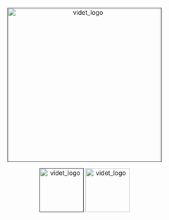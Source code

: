 <p align="center"><a href="" target="_blank" rel="noopener noreferrer"><img width="350" src="https://cdn.discordapp.com/attachments/710857234657050676/850379668954677278/PicsArt_06-04-11.25.08.png" alt="videt_logo"></a></p>
<p align="center">
   <a href="" target="_blank" rel="noopener noreferrer"><img width="100" src="https://img.shields.io/apm/l/vim-mode?" alt="videt_logo"></a>
   <a href="https://discord.gg/YS2my4c3ZN" target="_blank" rel="noopener noreferrer"><img width="100" src="https://img.shields.io/discord/849937552400056320?color=%235865F2&label=Discord" alt="videt_logo"></a>
</p>
 
